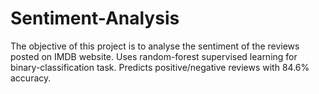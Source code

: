 # Sentiment-Analysis

The objective of this project is to analyse the sentiment of the reviews posted on IMDB website. Uses random-forest supervised learning for binary-classification task. Predicts positive/negative reviews with 84.6% accuracy. 
